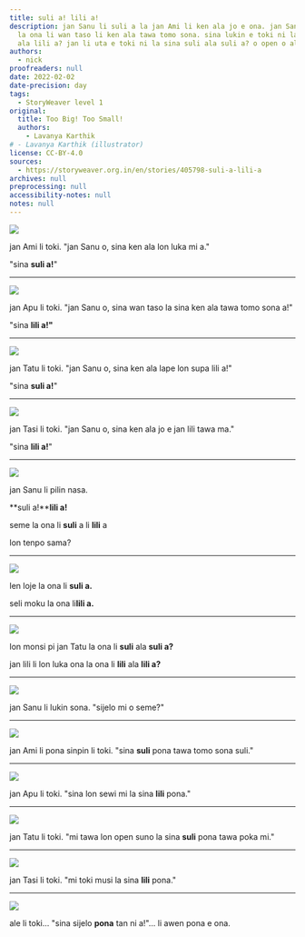 ```yaml
---
title: suli a! lili a!
description: jan Sanu li suli a la jan Ami li ken ala jo e ona. jan Sanu li lili a
  la ona li wan taso li ken ala tawa tomo sona. sina lukin e toki ni la sina lili
  ala lili a? jan li uta e toki ni la sina suli ala suli a? o open o alasa!
authors:
  - nick
proofreaders: null
date: 2022-02-02
date-precision: day
tags:
  - StoryWeaver level 1
original:
  title: Too Big! Too Small!
  authors:
    - Lavanya Karthik
# - Lavanya Karthik (illustrator)
license: CC-BY-4.0
sources:
  - https://storyweaver.org.in/en/stories/405798-suli-a-lili-a
archives: null
preprocessing: null
accessibility-notes: null
notes: null
---
```


![](https://storage.googleapis.com/static.storyweaver.org.in/illustration_crops/42853/size7/70fd0452aa6c927e53d76aa9fb3f4ffc.jpg)

jan Ami li toki. "jan Sanu o, sina ken ala lon luka mi a."

"sina **suli a!**"

---

![](https://storage.googleapis.com/static.storyweaver.org.in/illustration_crops/42854/size7/fc8e07ddde1f569112ef4235e88c71fd.jpg)

jan Apu li toki. "jan Sanu o, sina wan taso la sina ken ala tawa tomo sona a!"

"sina **lili a!"**

---

![](https://storage.googleapis.com/static.storyweaver.org.in/illustration_crops/42855/size7/a26479a6b4ec64005cc22f1749c54a41.jpg)

jan Tatu li toki. "jan Sanu o, sina ken ala lape lon supa lili a!"

"sina **suli a!**"

---

![](https://storage.googleapis.com/static.storyweaver.org.in/illustration_crops/42856/size7/0a0aa02709c207420750b383dd405ace.jpg)

jan Tasi li toki. "jan Sanu o, sina ken ala jo e jan lili tawa ma."

"sina **lili a!**"

---

![](https://storage.googleapis.com/static.storyweaver.org.in/illustration_crops/42857/size7/8e306b49594a4a1a1f6c9257e3ba6c31.jpg)

jan Sanu li pilin nasa.

**suli a!****lili a!**

seme la ona li **suli** a li **lili** a

lon tenpo sama?

---

![](https://storage.googleapis.com/static.storyweaver.org.in/illustration_crops/42858/size7/7073e8462a8a47966202a5fd001b4c11.jpg)

len loje la ona li **suli a.**

seli moku la ona li**lili a.**

---

![](https://storage.googleapis.com/static.storyweaver.org.in/illustration_crops/42859/size7/21750c3d9a8ed4ca2fce6dfcc3b28c9f.jpg)

lon monsi pi jan Tatu la ona li **suli** ala **suli a?**

jan lili li lon luka ona la ona li **lili** ala **lili a?**

---

![](https://storage.googleapis.com/static.storyweaver.org.in/illustration_crops/42860/size7/d1e415210fa781719eba663fe762dad9.jpg)

jan Sanu li lukin sona. "sijelo mi o seme?"

---

![](https://storage.googleapis.com/static.storyweaver.org.in/illustration_crops/42861/size7/3b099162b2374757bd97fd8040c13e4d.jpg)

jan Ami li pona sinpin li toki. "sina **suli** pona tawa tomo sona suli."

---

![](https://storage.googleapis.com/static.storyweaver.org.in/illustration_crops/42862/size7/3318453c75b535782d8922b62fd31b28.jpg)

jan Apu li toki. "sina lon sewi mi la sina **lili** pona."

---

![](https://storage.googleapis.com/static.storyweaver.org.in/illustration_crops/42863/size7/f1ab7d3d16aba804b07f37f183bd8c12.jpg)

jan Tatu li toki. "mi tawa lon open suno la sina **suli** pona tawa poka mi."

---

![](https://storage.googleapis.com/static.storyweaver.org.in/illustration_crops/42864/size7/caa5be72b11457da8c4e8b59ee0f0530.jpg)

jan Tasi li toki. "mi toki musi la sina **lili** pona."

---

![](https://storage.googleapis.com/static.storyweaver.org.in/illustration_crops/42865/size7/c3972c18aa973834eca492ae8b92a1d9.jpg)

ale li toki... "sina sijelo **pona** tan ni a!"... li awen pona e ona.
